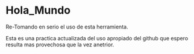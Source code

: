 # Hola_Mundo
Re-Tomando en serio el uso de esta herramienta.

Esta es una practica actualizada del uso apropiado del github 
que espero resulta mas provechosa que la vez anetrior.

